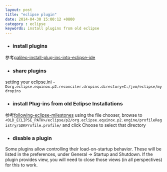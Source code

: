 ```yaml
---
layout: post
title: "eclipse plugin"
date: 2014-04-30 15:00:12 +0800
category : eclipse
keywords: install plugins from old eclipse
---
```

+	### install plugins
参考[galileo-install-plug-ins-into-eclipse-ide][]
+	### share plugins
setting your eclipse.ini
`-Dorg.eclipse.equinox.p2.reconciler.dropins.directory=C:/jvm/eclipse/mydropins`
+	### install Plug-ins from old Eclipse Installations
参考[following-eclipse-milestones][]
using the file chooser, browse to` <OLD_ECLIPSE_PATH>/eclipse/p2/org.eclipse.equinox.p2.engine/profileRegistry/SDKProfile.profile/`
and click Choose to select that directory
+	### disable a plugin
Some plugins allow controlling their load-on-startup behavior. These will be listed in the preferences, under General → Startup and Shutdown. If the plugin provides view, you will need to close those views (in all perspectives) for this to work.
<!-- more -->
[galileo-install-plug-ins-into-eclipse-ide]:http://ekkescorner.wordpress.com/2009/06/27/galileo-install-plug-ins-into-eclipse-ide/
[following-eclipse-milestones]:http://www.peterfriese.de/following-eclipse-milestones/

